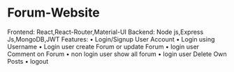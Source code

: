 # Forum-Website
Frontend: React,React-Router,Material-UI 
Backend: Node js,Express Js,MongoDB,JWT 
Features:
•	Login/Signup User Account
•	Login using Username
•	Login user create Forum or update Forum
•	login user Comment on Forum 
•	non login user show all forum
•	login user Delete Own Posts
•	logout
